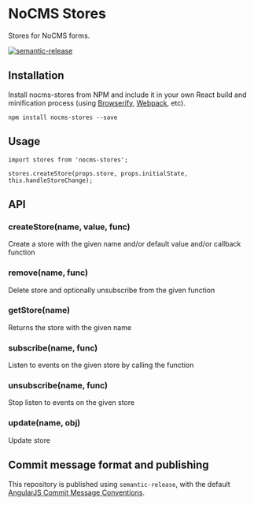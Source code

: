 # NoCMS Stores

Stores for NoCMS forms.

[![semantic-release](https://img.shields.io/badge/%20%20%F0%9F%93%A6%F0%9F%9A%80-semantic--release-e10079.svg)](https://github.com/semantic-release/semantic-release)


## Installation

Install nocms-stores from NPM and include it in your own React build and minification process (using [Browserify](http://browserify.org), [Webpack](http://webpack.github.io/), etc).

```
npm install nocms-stores --save
```

## Usage

```
import stores from 'nocms-stores';

stores.createStore(props.store, props.initialState, this.handleStoreChange);
```

## API

### createStore(name, value, func)
Create a store with the given name and/or default value and/or callback function

### remove(name, func)
Delete store and optionally unsubscribe from the given function

### getStore(name)
Returns the store with the given name

### subscribe(name, func)
Listen to events on the given store by calling the function

### unsubscribe(name, func)
Stop listen to events on the given store

### update(name, obj)
Update store

## Commit message format and publishing

This repository is published using `semantic-release`, with the default [AngularJS Commit Message Conventions](https://docs.google.com/document/d/1QrDFcIiPjSLDn3EL15IJygNPiHORgU1_OOAqWjiDU5Y/edit).
